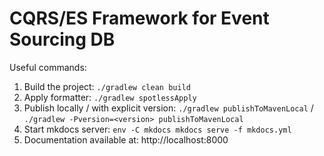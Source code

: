 # CQRS/ES Framework for Event Sourcing DB

Useful commands:
1. Build the project: `./gradlew clean build`
2. Apply formatter: `./gradlew spotlessApply`
1. Publish locally / with explicit version: `./gradlew publishToMavenLocal` / `./gradlew -Pversion=<version> publishToMavenLocal`
1. Start mkdocs server: `env -C mkdocs mkdocs serve -f mkdocs.yml`
2. Documentation available at: http://localhost:8000